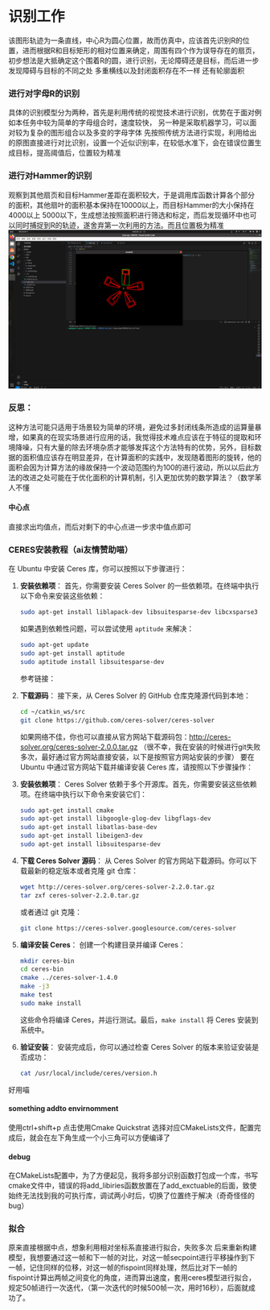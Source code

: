 # 识别工作
   该图形轨迹为一条直线，中心R为圆心位置，故而仿真中，应该首先识别R的位置，进而根据R和目标矩形的相对位置来确定，周围有四个作为误导存在的扇页，初步想法是大抵确定这个围着R的圆，进行识别，无论障碍还是目标，而后进一步发现障碍与目标的不同之处  多重横线以及封闭面积存在不一样  还有轮廓面积
 ### 进行对字母R的识别
 具体的识别模型分为两种，首先是利用传统的视觉技术进行识别，优势在于面对例如本任务中较为简单的字母组合时，速度较快，
     另一种是采取机器学习，可以面对较为复杂的图形组合以及多变的字母字体
    先按照传统方法进行实现，利用给出的原图直接进行对比识别，设置一个近似识别率，在较低水准下，会在错误位置生成目标，提高阈值后，位置较为精准
### 进行对Hammer的识别
  观察到其他扇页和目标Hammer差距在面积较大，于是调用库函数计算各个部分的面积，其他扇叶的面积基本保持在10000以上，而目标Hammer的大小保持在4000以上 5000以下，生成想法按照面积进行筛选和标定，而后发现循环中也可以同时捕捉到R的轨迹，遂舍弃第一次利用的方法。而且位置极为精准  
  ![快乐喵](./task/image/RM3.png)

  ### 反思：
  这种方法可能只适用于场景较为简单的环境，避免过多封闭线条所造成的运算量暴增，如果真的在现实场景进行应用的话，我觉得技术难点应该在于特征的提取和环境降噪，只有大量的除去环境杂质才能够发挥这个方法特有的优势，另外，目标数据的面积值应该存在明显差异，在计算面积的实践中，发现随着图形的旋转，他的面积会因为计算方法的缘故保持一个波动范围约为100的进行波动，所以以后此方法的改进之处可能在于优化面积的计算机制，引入更加优势的数学算法？（数学苯人不懂


#### 中心点
直接求出均值点，而后对剩下的中心点进一步求中值点即可
### CERES安装教程（ai友情赞助喵）
在 Ubuntu 中安装 Ceres 库，你可以按照以下步骤进行：

1. **安装依赖项**：
   首先，你需要安装 Ceres Solver 的一些依赖项。在终端中执行以下命令来安装这些依赖：
   ```bash
   sudo apt-get install liblapack-dev libsuitesparse-dev libcxsparse3 libgflags-dev libgoogle-glog-dev libgtest-dev
   ```
   如果遇到依赖性问题，可以尝试使用 `aptitude` 来解决：
   ```bash
   sudo apt-get update
   sudo apt-get install aptitude
   sudo aptitude install libsuitesparse-dev
   ```
   参考链接：

2. **下载源码**：
   接下来，从 Ceres Solver 的 GitHub 仓库克隆源代码到本地：
   ```bash
   cd ~/catkin_ws/src
   git clone https://github.com/ceres-solver/ceres-solver
   ```
   如果网络不佳，你也可以直接从官方网站下载源码包：http://ceres-solver.org/ceres-solver-2.0.0.tar.gz 
（很不幸，我在安装的时候进行git失败多次，最好通过官方网站直接安装，以下是按照官方网站安装的步骤）
要在 Ubuntu 中通过官方网站下载并编译安装 Ceres 库，请按照以下步骤操作：

1. **安装依赖项**：
   Ceres Solver 依赖于多个开源库。首先，你需要安装这些依赖项。在终端中执行以下命令来安装它们：
   ```bash
   sudo apt-get install cmake
   sudo apt-get install libgoogle-glog-dev libgflags-dev
   sudo apt-get install libatlas-base-dev
   sudo apt-get install libeigen3-dev
   sudo apt-get install libsuitesparse-dev
   ```

2. **下载 Ceres Solver 源码**：
   从 Ceres Solver 的官方网站下载源码。你可以下载最新的稳定版本或者克隆 git 仓库：
   ```bash
   wget http://ceres-solver.org/ceres-solver-2.2.0.tar.gz
   tar zxf ceres-solver-2.2.0.tar.gz
   ```
   或者通过 git 克隆：
   ```bash
   git clone https://ceres-solver.googlesource.com/ceres-solver
   ```

3. **编译安装 Ceres**：
   创建一个构建目录并编译 Ceres：
   ```bash
   mkdir ceres-bin
   cd ceres-bin
   cmake ../ceres-solver-1.4.0
   make -j3
   make test
   sudo make install
   ```
   这些命令将编译 Ceres，并运行测试。最后，`make install` 将 Ceres 安装到系统中。

4. **验证安装**：
   安装完成后，你可以通过检查 Ceres Solver 的版本来验证安装是否成功：
   ```bash
   cat /usr/local/include/ceres/version.h
   ```


好用喵

#### something addto envirnomment 
使用ctrl+shift+p 点击使用Cmake Quickstrat 选择对应CMakeLists文件，配置完成后，就会在左下角生成一个小三角可以方便编译了

#### debug
在CMakeLists配置中，为了方便起见，我将多部分识别函数打包成一个库，书写cmake文件中，错误的将add_libiries函数放置在了add_exctuable的后面，致使始终无法找到我的可执行库，调试两小时后，切换了位置终于解决（奇奇怪怪的bug）
### 拟合
原来直接根据中点，想象利用相对坐标系直接进行拟合，失败多次
后来重新构建模型，我想要通过这一帧和下一帧的对比，对这一帧secpoint进行平移操作到下一帧，记住同样的位移，对这一帧的fispoint同样处理，然后比对下一帧的fispoint计算出两帧之间变化的角度，进而算出速度，套用ceres模型进行拟合，规定50帧进行一次迭代，（第一次迭代的时候500帧一次，用时16秒），后面就成功了。


